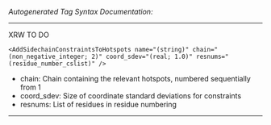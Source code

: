 _Autogenerated Tag Syntax Documentation:_

---
XRW TO DO

```
<AddSidechainConstraintsToHotspots name="(string)" chain="(non_negative_integer; 2)" coord_sdev="(real; 1.0)" resnums="(residue_number_cslist)" />
```

-   chain: Chain containing the relevant hotspots, numbered sequentially from 1
-   coord_sdev: Size of coordinate standard deviations for constraints
-   resnums: List of residues in residue numbering

---
